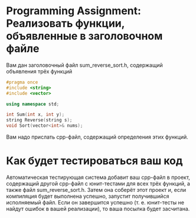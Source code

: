 # Programming Assignment: Реализовать функции, объявленные в заголовочном файле
Вам дан заголовочный файл sum_reverse_sort.h, содержащий объявления трёх функций

```c++
#pragma once
#include <string>
#include <vector>

using namespace std;

int Sum(int x, int y);
string Reverse(string s);
void Sort(vector<int>& nums);
```
Вам надо прислать cpp-файл, содержащий определения этих функций.

# Как будет тестироваться ваш код

Автоматическая тестирующая система добавит ваш cpp-файл в проект, содержащий другой cpp-файл с юнит-тестами для всех трёх функций, а также файл sum_reverse_sort.h. Затем она соберёт этот проект и, если компиляция будет выполнена успешно, запустит получившийся исполняемый файл. Если он завершится успешно (т. е. юнит-тесты не найдут ошибок в вашей реализации), то ваша посылка будет засчитана.
